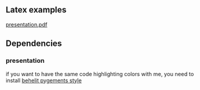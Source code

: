 ## Latex examples
   [presentation.pdf](https://github.com/oblique/latex-examples/raw/master/presentation/presentation.pdf)


## Dependencies
### presentation
   if you want to have the same code highlighting colors with me, you need to install [behelit pygements style](https://github.com/oblique/pygments-style-behelit)